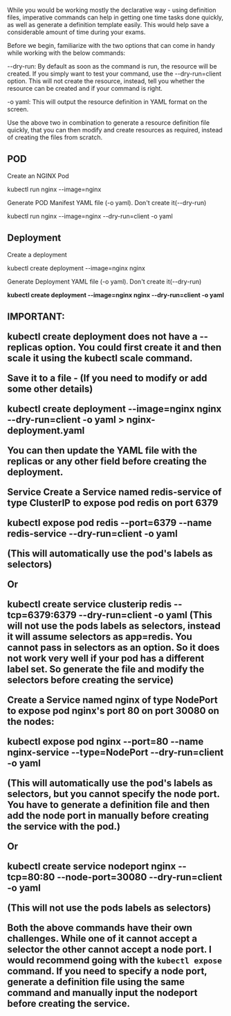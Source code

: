 While you would be working mostly the declarative way - using definition files, imperative commands can help in getting one time tasks done quickly, 
as well as generate a definition template easily. This would help save a considerable amount of time during your exams.

Before we begin, familiarize with the two options that can come in handy while working with the below commands:

--dry-run: By default as soon as the command is run, the resource will be created. If you simply want to 
test your command, use the --dry-run=client option. This will not create the resource, instead, tell you whether the resource 
can be created and if your command is right.

-o yaml: This will output the resource definition in YAML format on the screen.



Use the above two in combination to generate a resource definition file quickly, that you can then modify and create resources 
as required, instead of creating the files from scratch.



<h2>POD </h2>
Create an NGINX Pod

kubectl run nginx --image=nginx



Generate POD Manifest YAML file (-o yaml). Don't create it(--dry-run)

kubectl run nginx --image=nginx  --dry-run=client -o yaml



<h2> Deployment </h2>
Create a deployment

kubectl create deployment --image=nginx nginx



Generate Deployment YAML file (-o yaml). Don't create it(--dry-run)

**kubectl create deployment --image=nginx nginx --dry-run=client -o yaml**



<h2> IMPORTANT:

kubectl create deployment does not have a --replicas option. You could first create it and then scale it using the kubectl scale command.



Save it to a file - (If you need to modify or add some other details)

kubectl create deployment --image=nginx nginx --dry-run=client -o yaml > nginx-deployment.yaml

You can then update the YAML file with the replicas or any other field before creating the deployment.



Service
Create a Service named redis-service of type ClusterIP to expose pod redis on port 6379

<addr> kubectl expose pod redis --port=6379 --name redis-service --dry-run=client -o yaml </addr>

(This will automatically use the pod's labels as selectors)

Or

kubectl create service clusterip redis --tcp=6379:6379 --dry-run=client -o yaml  (This will not use the pods labels as selectors, instead it will assume selectors as app=redis. You cannot pass in selectors as an option. So it does not work very well if your pod has a different label set. So generate the file and modify the selectors before creating the service)



Create a Service named nginx of type NodePort to expose pod nginx's port 80 on port 30080 on the nodes:

kubectl expose pod nginx --port=80 --name nginx-service --type=NodePort --dry-run=client -o yaml

(This will automatically use the pod's labels as selectors, but you cannot specify the node port. You have to generate a definition file and then add the node port in manually before creating the service with the pod.)

Or

kubectl create service nodeport nginx --tcp=80:80 --node-port=30080 --dry-run=client -o yaml

(This will not use the pods labels as selectors)

Both the above commands have their own challenges. While one of it cannot accept a selector the other cannot accept a node port. I would recommend going with the `kubectl expose` command. If you need to specify a node port, generate a definition file using the same command and manually input the nodeport before creating the service.
